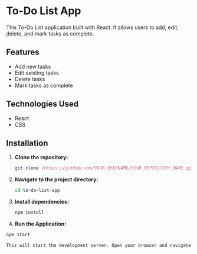 # To-Do List App

This To-Do List application built with React. It allows users to add, edit, delete, and mark tasks as complete.

## Features

*   Add new tasks
*   Edit existing tasks
*   Delete tasks
*   Mark tasks as complete 

## Technologies Used

*   React
*   CSS

## Installation

1.  **Clone the repository:**

    ```bash
    git clone [https://github.com/YOUR_USERNAME/YOUR_REPOSITORY_NAME.git](https://www.google.com/search?q=https://github.com/YOUR_USERNAME/YOUR_REPOSITORY_NAME.git)  # Replace with your repo URL
    ```

2.  **Navigate to the project directory:**

    ```bash
    cd to-do-list-app
    ```

3.  **Install dependencies:**

    ```bash
    npm install  
    ```

4.  **Run the Application:**

```bash
npm start

This will start the development server. Open your browser and navigate to server provided (or the URL displayed in your terminal) to view the application.


